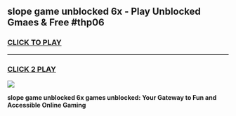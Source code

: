
## slope game unblocked 6x - Play Unblocked Gmaes & Free #thp06
<h3>
<a href="https://premium.freeplayer.one?title=slope_game_unblocked_6x&ref=03M">CLICK TO PLAY</a></h3>
<hr>

<h3>
<a href="https://premium.freeplayer.one?title=slope_game_unblocked_6x&ref=03M">CLICK 2 PLAY</a>
  
</h3>

<a href="https://premium.freeplayer.one?title=slope_game_unblocked_6x&ref=03M"><img src="https://clearcache.store/games.png"></a>


**slope game unblocked 6x games unblocked: Your Gateway to Fun and Accessible Online Gaming**
